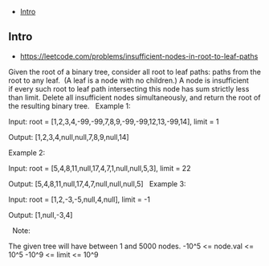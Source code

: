 - [Intro](#intro)

## Intro

- https://leetcode.com/problems/insufficient-nodes-in-root-to-leaf-paths

Given the root of a binary tree, consider all root to leaf paths: paths from the root to any leaf.  (A leaf is a node with no children.)
A node is insufficient if every such root to leaf path intersecting this node has sum strictly less than limit.
Delete all insufficient nodes simultaneously, and return the root of the resulting binary tree.
 
Example 1:


Input: root = [1,2,3,4,-99,-99,7,8,9,-99,-99,12,13,-99,14], limit = 1

Output: [1,2,3,4,null,null,7,8,9,null,14]


Example 2:


Input: root = [5,4,8,11,null,17,4,7,1,null,null,5,3], limit = 22

Output: [5,4,8,11,null,17,4,7,null,null,null,5]
 
Example 3:


Input: root = [1,2,-3,-5,null,4,null], limit = -1

Output: [1,null,-3,4]

 
Note:

The given tree will have between 1 and 5000 nodes.
-10^5 <= node.val <= 10^5
-10^9 <= limit <= 10^9


 

